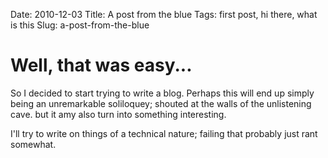 Date: 2010-12-03
Title: A post from the blue
Tags: first post, hi there, what is this
Slug: a-post-from-the-blue

# Well, that was easy... #

So I decided to start trying to write a blog. Perhaps this will end up simply being an unremarkable soliloquey; shouted at the walls of the unlistening cave. but it amy also turn into something interesting.

I'll try to write on things of a technical nature; failing that probably just rant somewhat.
